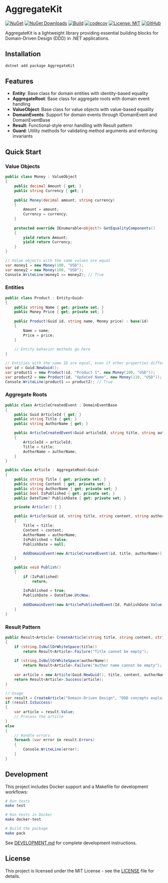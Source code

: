 # AggregateKit

[![NuGet](https://img.shields.io/nuget/v/AggregateKit.svg)](https://www.nuget.org/packages/AggregateKit)
[![NuGet Downloads](https://img.shields.io/nuget/dt/AggregateKit?style=flat-square&logo=nuget&color=green)](https://www.nuget.org/packages/AggregateKit/)
[![Build](https://github.com/suranig/AggregateKit/actions/workflows/ci.yml/badge.svg)](https://github.com/suranig/AggregateKit/actions)
[![codecov](https://codecov.io/gh/suranig/AggregateKit/branch/main/graph/badge.svg)](https://codecov.io/gh/suranig/AggregateKit)
[![License: MIT](https://img.shields.io/badge/License-MIT-yellow.svg)](https://opensource.org/licenses/MIT)
[![GitHub](https://img.shields.io/badge/GitHub-AggregateKit-black?style=flat-square&logo=github)](https://github.com/suranig/AggregateKit)

AggregateKit is a lightweight library providing essential building blocks for Domain-Driven Design (DDD) in .NET applications.

## Installation

```bash
dotnet add package AggregateKit
```

## Features

- **Entity**: Base class for domain entities with identity-based equality
- **AggregateRoot**: Base class for aggregate roots with domain event handling
- **ValueObject**: Base class for value objects with value-based equality
- **DomainEvents**: Support for domain events through IDomainEvent and DomainEventBase
- **Result**: Functional-style error handling with Result pattern
- **Guard**: Utility methods for validating method arguments and enforcing invariants

## Quick Start

### Value Objects

```csharp
public class Money : ValueObject
{
    public decimal Amount { get; }
    public string Currency { get; }
    
    public Money(decimal amount, string currency)
    {
        Amount = amount;
        Currency = currency;
    }
    
    protected override IEnumerable<object?> GetEqualityComponents()
    {
        yield return Amount;
        yield return Currency;
    }
}

// Value objects with the same values are equal
var money1 = new Money(100, "USD");
var money2 = new Money(100, "USD");
Console.WriteLine(money1 == money2); // True
```

### Entities

```csharp
public class Product : Entity<Guid>
{
    public string Name { get; private set; }
    public Money Price { get; private set; }
    
    public Product(Guid id, string name, Money price) : base(id)
    {
        Name = name;
        Price = price;
    }
    
    // Entity behavior methods go here
}

// Entities with the same ID are equal, even if other properties differ
var id = Guid.NewGuid();
var product1 = new Product(id, "Product 1", new Money(100, "USD"));
var product2 = new Product(id, "Updated Name", new Money(110, "USD"));
Console.WriteLine(product1 == product2); // True
```

### Aggregate Roots

```csharp
public class ArticleCreatedEvent : DomainEventBase
{
    public Guid ArticleId { get; }
    public string Title { get; }
    public string AuthorName { get; }

    public ArticleCreatedEvent(Guid articleId, string title, string authorName)
    {
        ArticleId = articleId;
        Title = title;
        AuthorName = authorName;
    }
}

public class Article : AggregateRoot<Guid>
{
    public string Title { get; private set; }
    public string Content { get; private set; }
    public string AuthorName { get; private set; }
    public bool IsPublished { get; private set; }
    public DateTime? PublishDate { get; private set; }

    private Article() { }

    public Article(Guid id, string title, string content, string authorName) : base(id)
    {
        Title = title;
        Content = content;
        AuthorName = authorName;
        IsPublished = false;
        PublishDate = null;
        
        AddDomainEvent(new ArticleCreatedEvent(id, title, authorName));
    }

    public void Publish()
    {
        if (IsPublished)
            return;
        
        IsPublished = true;
        PublishDate = DateTime.UtcNow;
        
        AddDomainEvent(new ArticlePublishedEvent(Id, PublishDate.Value));
    }
}
```

### Result Pattern

```csharp
public Result<Article> CreateArticle(string title, string content, string authorName)
{
    if (string.IsNullOrWhiteSpace(title))
        return Result<Article>.Failure("Title cannot be empty");
        
    if (string.IsNullOrWhiteSpace(authorName))
        return Result<Article>.Failure("Author name cannot be empty");
        
    var article = new Article(Guid.NewGuid(), title, content, authorName);
    return Result<Article>.Success(article);
}

// Usage
var result = CreateArticle("Domain-Driven Design", "DDD concepts explained...", "Eric Evans");
if (result.IsSuccess)
{
    var article = result.Value;
    // Process the article
}
else
{
    // Handle errors
    foreach (var error in result.Errors)
    {
        Console.WriteLine(error);
    }
}
```

## Development

This project includes Docker support and a Makefile for development workflows:

```bash
# Run tests
make test

# Run tests in Docker
make docker-test

# Build the package
make pack
```

See [DEVELOPMENT.md](DEVELOPMENT.md) for complete development instructions.

## License

This project is licensed under the MIT License - see the [LICENSE](LICENSE) file for details. 
